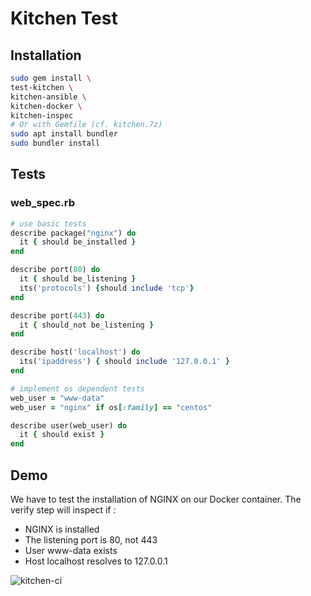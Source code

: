 # Kitchen Test

## Installation

```bash
sudo gem install \
test-kitchen \
kitchen-ansible \
kitchen-docker \
kitchen-inspec
# Or with Gemfile (cf. kitchen.7z)
sudo apt install bundler
sudo bundler install
```

## Tests
### web_spec.rb
```rb
# use basic tests
describe package("nginx") do
  it { should be_installed }
end

describe port(80) do
  it { should be_listening }
  its('protocols') {should include 'tcp'}
end

describe port(443) do
  it { should_not be_listening }
end

describe host('localhost') do
  its('ipaddress') { should include '127.0.0.1' }
end

# implement os dependent tests
web_user = "www-data"
web_user = "nginx" if os[:family] == "centos"

describe user(web_user) do
  it { should exist }
end

```

## Demo

We have to test the installation of NGINX on our Docker container.
The verify step will inspect if : 
- NGINX is installed
- The listening port is 80, not 443
- User www-data exists
- Host localhost resolves to 127.0.0.1

![kitchen-ci](./_res_/kitchen.gif)